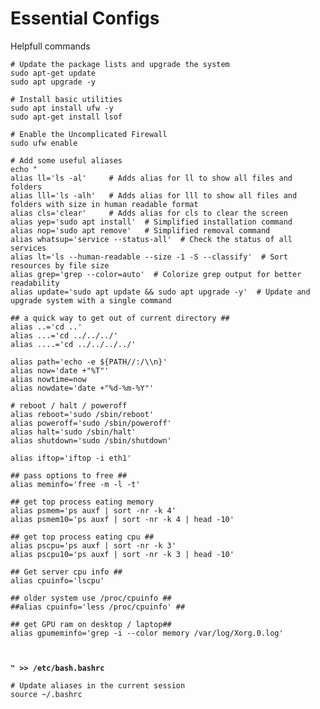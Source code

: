 # Essential Configs

Helpfull commands

<pre class="language-bash"><code class="lang-bash"># Update the package lists and upgrade the system
sudo apt-get update
sudo apt upgrade -y

# Install basic utilities
sudo apt install ufw -y
sudo apt-get install lsof

# Enable the Uncomplicated Firewall
sudo ufw enable

# Add some useful aliases
echo "
alias ll='ls -al'     # Adds alias for ll to show all files and folders
alias lll='ls -alh'   # Adds alias for lll to show all files and folders with size in human readable format
alias cls='clear'     # Adds alias for cls to clear the screen
alias yep='sudo apt install'  # Simplified installation command
alias nop='sudo apt remove'   # Simplified removal command
alias whatsup='service --status-all'  # Check the status of all services
alias lt='ls --human-readable --size -1 -S --classify'  # Sort resources by file size
alias grep='grep --color=auto'  # Colorize grep output for better readability
alias update='sudo apt update &#x26;&#x26; sudo apt upgrade -y'  # Update and upgrade system with a single command

## a quick way to get out of current directory ##
alias ..='cd ..'
alias ...='cd ../../../'
alias ....='cd ../../../../'
<strong>
</strong>alias path='echo -e ${PATH//:/\\n}'
alias now='date +"%T"'
alias nowtime=now
alias nowdate='date +"%d-%m-%Y"'
<strong>
</strong># reboot / halt / poweroff
alias reboot='sudo /sbin/reboot'
alias poweroff='sudo /sbin/poweroff'
alias halt='sudo /sbin/halt'
alias shutdown='sudo /sbin/shutdown'

alias iftop='iftop -i eth1'
<strong>
</strong>## pass options to free ##
alias meminfo='free -m -l -t'
 
## get top process eating memory
alias psmem='ps auxf | sort -nr -k 4'
alias psmem10='ps auxf | sort -nr -k 4 | head -10'
 
## get top process eating cpu ##
alias pscpu='ps auxf | sort -nr -k 3'
alias pscpu10='ps auxf | sort -nr -k 3 | head -10'
 
## Get server cpu info ##
alias cpuinfo='lscpu'
 
## older system use /proc/cpuinfo ##
##alias cpuinfo='less /proc/cpuinfo' ##
 
## get GPU ram on desktop / laptop##
alias gpumeminfo='grep -i --color memory /var/log/Xorg.0.log'
<strong>
</strong><strong>
</strong><strong>
</strong><strong>" >> /etc/bash.bashrc
</strong>
# Update aliases in the current session
source ~/.bashrc
</code></pre>
